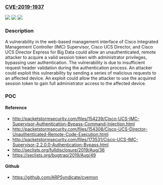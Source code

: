 ### [CVE-2019-1937](https://cve.mitre.org/cgi-bin/cvename.cgi?name=CVE-2019-1937)
![](https://img.shields.io/static/v1?label=Product&message=Cisco%20Unified%20Computing%20System%20Director&color=blue)
![](https://img.shields.io/static/v1?label=Version&message=unspecified%20&color=brightgreen)
![](https://img.shields.io/static/v1?label=Vulnerability&message=CWE-287&color=brightgreen)

### Description

A vulnerability in the web-based management interface of Cisco Integrated Management Controller (IMC) Supervisor, Cisco UCS Director, and Cisco UCS Director Express for Big Data could allow an unauthenticated, remote attacker to acquire a valid session token with administrator privileges, bypassing user authentication. The vulnerability is due to insufficient request header validation during the authentication process. An attacker could exploit this vulnerability by sending a series of malicious requests to an affected device. An exploit could allow the attacker to use the acquired session token to gain full administrator access to the affected device.

### POC

#### Reference
- http://packetstormsecurity.com/files/154239/Cisco-UCS-IMC-Supervisor-Authentication-Bypass-Command-Injection.html
- http://packetstormsecurity.com/files/154308/Cisco-UCS-Director-Unauthenticated-Remote-Code-Execution.html
- http://packetstormsecurity.com/files/173531/Cisco-UCS-IMC-Supervisor-2.2.0.0-Authentication-Bypass.html
- http://seclists.org/fulldisclosure/2019/Aug/36
- https://seclists.org/bugtraq/2019/Aug/49

#### Github
- https://github.com/ARPSyndicate/cvemon

